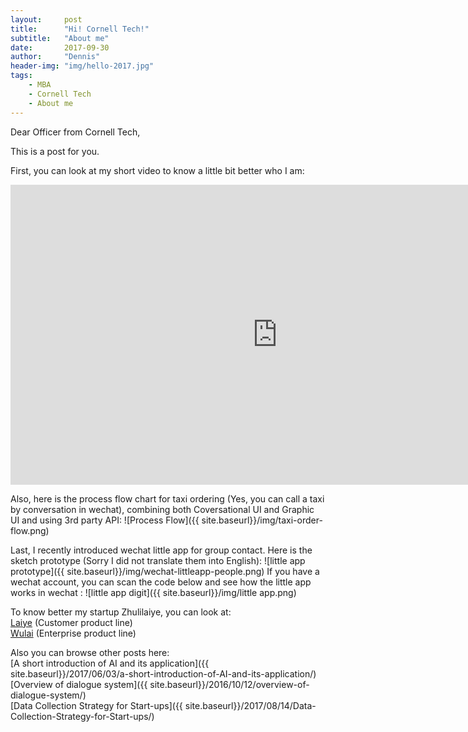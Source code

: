 ```yaml
---
layout:     post
title:      "Hi! Cornell Tech!"
subtitle:   "About me"
date:       2017-09-30
author:     "Dennis"
header-img: "img/hello-2017.jpg"
tags:
    - MBA
    - Cornell Tech
    - About me
---
```

Dear Officer from Cornell Tech,

This is a post for you.

First, you can look at my short video to know a little bit better who I am:

<iframe width="854" height="480" src="https://www.youtube.com/embed/RkkBV3SkdFg" frameborder="0" allowfullscreen></iframe>

Also, here is the process flow chart for taxi ordering (Yes, you can call a taxi by conversation in wechat), combining both Coversational UI and Graphic UI and using 3rd party API:
![Process Flow]({{ site.baseurl}}/img/taxi-order-flow.png)

Last, I recently introduced wechat little app for group contact. Here is the sketch prototype (Sorry I did not translate them into English):
![little app prototype]({{ site.baseurl}}/img/wechat-littleapp-people.png)
If you have a wechat account, you can scan the code below and see how the little app works in wechat :
![little app digit]({{ site.baseurl}}/img/little app.png)


To know better my startup Zhulilaiye, you can look at:<br/>
[Laiye](http://www.laiye.com)  (Customer product line)<br/>
[Wulai](http://wul.ai/)  (Enterprise product line)<br/>

Also you can browse other posts here:<br/>
[A short introduction of AI and its application]({{ site.baseurl}}/2017/06/03/a-short-introduction-of-AI-and-its-application/)<br/>
[Overview of dialogue system]({{ site.baseurl}}/2016/10/12/overview-of-dialogue-system/)<br/>
[Data Collection Strategy for Start-ups]({{ site.baseurl}}/2017/08/14/Data-Collection-Strategy-for-Start-ups/)
